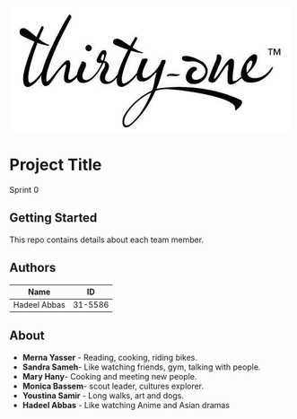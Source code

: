 ![](logo.jpg)
# Project Title

Sprint 0

## Getting Started

This repo contains details about each team member.


## Authors

| Name         | ID      |
| ------------ | ------- |
| Hadeel Abbas | 31-5586 |



## About

* **Merna Yasser** - Reading, cooking, riding bikes.
* **Sandra Sameh**- Like watching friends, gym, talking with people.
* **Mary Hany**- Cooking and meeting new people.
* **Monica Bassem**- scout leader, cultures explorer.
* **Youstina Samir** - Long walks, art and dogs.
* **Hadeel Abbas** - Like watching Anime and Asian dramas